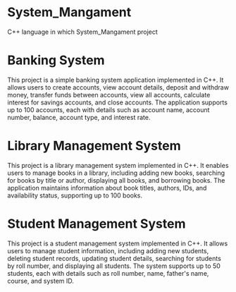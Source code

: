 # System_Mangament
C++ language in which System_Mangament project

# Banking System
This project is a simple banking system application implemented in C++. It allows users to create accounts, view account details, deposit and withdraw money, transfer funds between accounts, view all accounts, calculate interest for savings accounts, and close accounts. The application supports up to 100 accounts, each with details such as account name, account number, balance, account type, and interest rate.

# Library Management System
This project is a library management system implemented in C++. It enables users to manage books in a library, including adding new books, searching for books by title or author, displaying all books, and borrowing books. The application maintains information about book titles, authors, IDs, and availability status, supporting up to 100 books.

# Student Management System 
This project is a student management system implemented in C++. It allows users to manage student information, including adding new students, deleting student records, updating student details, searching for students by roll number, and displaying all students. The system supports up to 50 students, each with details such as roll number, name, father's name, course, and system ID.
